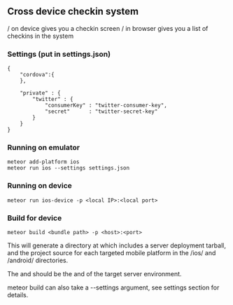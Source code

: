 ## Cross device checkin system

/ on device gives you a checkin screen
/ in browser gives you a list of checkins in the system

### Settings (put in settings.json)

```
{
	"cordova":{ 
	},
	
    "private" : {
        "twitter" : {
            "consumerKey" : "twitter-consumer-key",
            "secret"      : "twitter-secret-key"
        }
    }
}
```

### Running on emulator

```
meteor add-platform ios
meteor run ios --settings settings.json  
```

### Running on device

```
meteor run ios-device -p <local IP>:<local port>
```

### Build for device

```
meteor build <bundle path> -p <host>:<port>
```

This will generate a directory at <target bundle path> which includes a server deployment tarball, and the project source for each targeted mobile platform in the /ios/ and /android/ directories.

The <host> and <port> should be the <host> and <port> of the target server environment.

meteor build can also take a --settings argument, see settings section for details.
